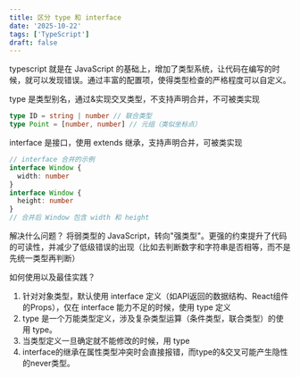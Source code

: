 ```yaml
---
title: 区分 type 和 interface
date: '2025-10-22'
tags: ['TypeScript']
draft: false
---
```


typescript 就是在 JavaScript 的基础上，增加了类型系统，让代码在编写的时候，就可以发现错误。通过丰富的配置项，使得类型检查的严格程度可以自定义。

type 是类型别名，通过&实现交叉类型，不支持声明合并，不可被类实现

```ts
type ID = string | number // 联合类型
type Point = [number, number] // 元组（类似坐标点）
```

interface 是接口，使用 extends 继承，支持声明合并，可被类实现

```ts
// interface 合并的示例
interface Window {
  width: number
}
interface Window {
  height: number
}
// 合并后 Window 包含 width 和 height
```

解决什么问题？
将弱类型的 JavaScript，转向"强类型"。更强的约束提升了代码的可读性，并减少了低级错误的出现（比如去判断数字和字符串是否相等，而不是先统一类型再判断）

如何使用以及最佳实践？

1. 针对对象类型，默认使用 interface 定义（如API返回的数据结构、React组件的Props），仅在 interface 能力不足的时候，使用 type 定义
2. type 是一个万能类型定义，涉及复杂类型运算（条件类型，联合类型）的使用 type。
3. 当类型定义一旦确定就不能修改的时候，用 type
4. interface的继承在属性类型冲突时会直接报错，而type的&交叉可能产生隐性的never类型。

